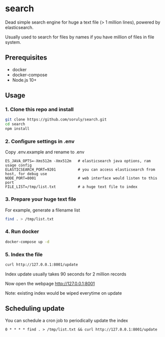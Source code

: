 # search

Dead simple search engine for huge a text file (> 1 million lines), powered by elasticsearch. 

Usually used to search for files by names if you have million of files in file system.

## Prerequisites

- docker
- docker-compose
- Node.js 10+

## Usage

### 1. Clone this repo and install
```bash
git clone https://github.com/soruly/search.git
cd search
npm install
```

### 2. Configure settings in .env
Copy .env.example and rename to .env
```
ES_JAVA_OPTS=-Xms512m -Xmx512m   # elasticsearch java options, ram usage config
ELASTICSEARCH_PORT=9201          # you can access elasticsearch from host, for debug use
NODE_PORT=8001                   # web interface would listen to this port
FILE_LIST=/tmp/list.txt          # a huge text file to index
```

### 3. Prepare your huge text file
For example, generate a filename list
```bash
find . > /tmp/list.txt
```

### 4. Run docker
```bash
docker-compose up -d
```

### 5. Index the file
```bash
curl http://127.0.0.1:8001/update
```
Index update usually takes 90 seconds for 2 million records

Now open the webpage http://127.0.0.1:8001

Note: existing index would be wiped everytime on update

## Scheduling update
You can schedule a cron job to periodically update the index
```
0 * * * * find . > /tmp/list.txt && curl http://127.0.0.1:8001/update
```
